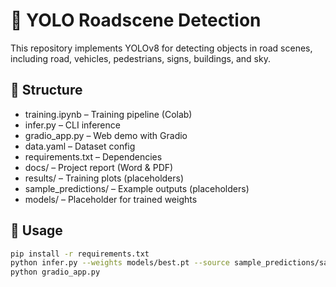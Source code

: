 # 🚦 YOLO Roadscene Detection

This repository implements YOLOv8 for detecting objects in road scenes, including road, vehicles, pedestrians, signs, buildings, and sky.

## 📂 Structure
- training.ipynb – Training pipeline (Colab)
- infer.py – CLI inference
- gradio_app.py – Web demo with Gradio
- data.yaml – Dataset config
- requirements.txt – Dependencies
- docs/ – Project report (Word & PDF)
- results/ – Training plots (placeholders)
- sample_predictions/ – Example outputs (placeholders)
- models/ – Placeholder for trained weights

## 🚀 Usage
```bash
pip install -r requirements.txt
python infer.py --weights models/best.pt --source sample_predictions/sample1.jpg
python gradio_app.py
```
